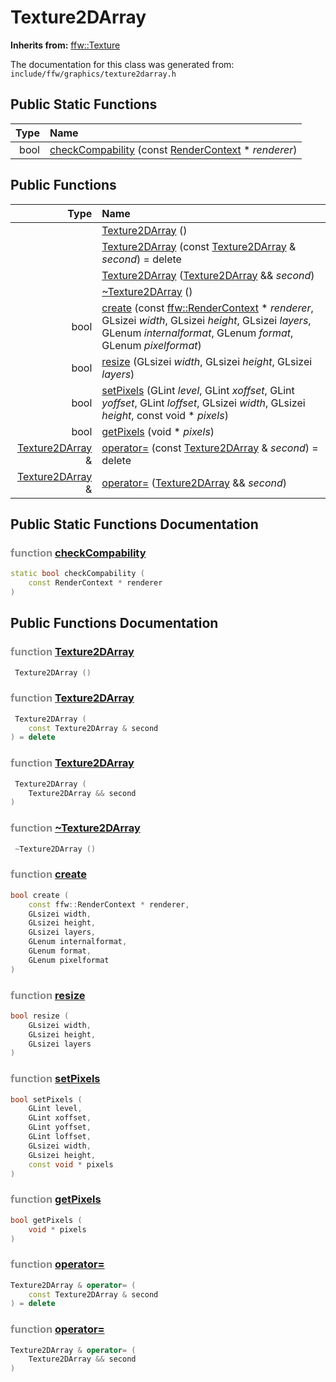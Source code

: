 Texture2DArray
===================================


**Inherits from:** [ffw::Texture](ffw_Texture.html)

The documentation for this class was generated from: `include/ffw/graphics/texture2darray.h`



## Public Static Functions

| Type | Name |
| -------: | :------- |
|  bool | [checkCompability](#7e2e9515) (const [RenderContext](ffw_RenderContext.html) * _renderer_)  |


## Public Functions

| Type | Name |
| -------: | :------- |
|   | [Texture2DArray](#edb15815) ()  |
|   | [Texture2DArray](#16e0c0c5) (const [Texture2DArray](ffw_Texture2DArray.html) & _second_) = delete  |
|   | [Texture2DArray](#4f8e35bf) ([Texture2DArray](ffw_Texture2DArray.html) && _second_)  |
|   | [~Texture2DArray](#ec5d141a) ()  |
|  bool | [create](#038a94e5) (const [ffw::RenderContext](ffw_RenderContext.html) * _renderer_, GLsizei _width_, GLsizei _height_, GLsizei _layers_, GLenum _internalformat_, GLenum _format_, GLenum _pixelformat_)  |
|  bool | [resize](#bea09c02) (GLsizei _width_, GLsizei _height_, GLsizei _layers_)  |
|  bool | [setPixels](#0c652bd0) (GLint _level_, GLint _xoffset_, GLint _yoffset_, GLint _loffset_, GLsizei _width_, GLsizei _height_, const void * _pixels_)  |
|  bool | [getPixels](#f79cfc98) (void * _pixels_)  |
|  [Texture2DArray](ffw_Texture2DArray.html) & | [operator=](#0a941818) (const [Texture2DArray](ffw_Texture2DArray.html) & _second_) = delete  |
|  [Texture2DArray](ffw_Texture2DArray.html) & | [operator=](#c66d14d9) ([Texture2DArray](ffw_Texture2DArray.html) && _second_)  |


## Public Static Functions Documentation

### <span style="opacity:0.5;">function</span> <a id="7e2e9515" href="#7e2e9515">checkCompability</a>

```cpp
static bool checkCompability (
    const RenderContext * renderer
) 
```





## Public Functions Documentation

### <span style="opacity:0.5;">function</span> <a id="edb15815" href="#edb15815">Texture2DArray</a>

```cpp
 Texture2DArray () 
```



### <span style="opacity:0.5;">function</span> <a id="16e0c0c5" href="#16e0c0c5">Texture2DArray</a>

```cpp
 Texture2DArray (
    const Texture2DArray & second
) = delete 
```



### <span style="opacity:0.5;">function</span> <a id="4f8e35bf" href="#4f8e35bf">Texture2DArray</a>

```cpp
 Texture2DArray (
    Texture2DArray && second
) 
```



### <span style="opacity:0.5;">function</span> <a id="ec5d141a" href="#ec5d141a">~Texture2DArray</a>

```cpp
 ~Texture2DArray () 
```



### <span style="opacity:0.5;">function</span> <a id="038a94e5" href="#038a94e5">create</a>

```cpp
bool create (
    const ffw::RenderContext * renderer,
    GLsizei width,
    GLsizei height,
    GLsizei layers,
    GLenum internalformat,
    GLenum format,
    GLenum pixelformat
) 
```



### <span style="opacity:0.5;">function</span> <a id="bea09c02" href="#bea09c02">resize</a>

```cpp
bool resize (
    GLsizei width,
    GLsizei height,
    GLsizei layers
) 
```



### <span style="opacity:0.5;">function</span> <a id="0c652bd0" href="#0c652bd0">setPixels</a>

```cpp
bool setPixels (
    GLint level,
    GLint xoffset,
    GLint yoffset,
    GLint loffset,
    GLsizei width,
    GLsizei height,
    const void * pixels
) 
```



### <span style="opacity:0.5;">function</span> <a id="f79cfc98" href="#f79cfc98">getPixels</a>

```cpp
bool getPixels (
    void * pixels
) 
```



### <span style="opacity:0.5;">function</span> <a id="0a941818" href="#0a941818">operator=</a>

```cpp
Texture2DArray & operator= (
    const Texture2DArray & second
) = delete 
```



### <span style="opacity:0.5;">function</span> <a id="c66d14d9" href="#c66d14d9">operator=</a>

```cpp
Texture2DArray & operator= (
    Texture2DArray && second
) 
```






